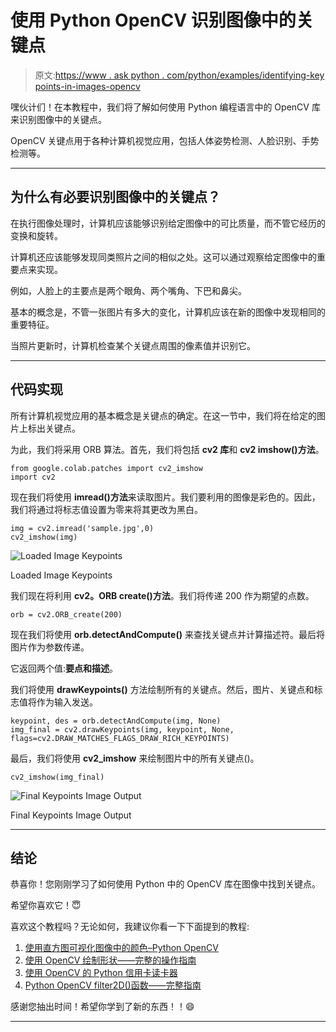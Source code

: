 # 使用 Python OpenCV 识别图像中的关键点

> 原文:[https://www . ask python . com/python/examples/identifying-key points-in-images-opencv](https://www.askpython.com/python/examples/identifying-keypoints-in-images-opencv)

嘿伙计们！在本教程中，我们将了解如何使用 Python 编程语言中的 OpenCV 库来识别图像中的关键点。

OpenCV 关键点用于各种计算机视觉应用，包括人体姿势检测、人脸识别、手势检测等。

* * *

## 为什么有必要识别图像中的关键点？

在执行图像处理时，计算机应该能够识别给定图像中的可比质量，而不管它经历的变换和旋转。

计算机还应该能够发现同类照片之间的相似之处。这可以通过观察给定图像中的重要点来实现。

例如，人脸上的主要点是两个眼角、两个嘴角、下巴和鼻尖。

基本的概念是，不管一张图片有多大的变化，计算机应该在新的图像中发现相同的重要特征。

当照片更新时，计算机检查某个关键点周围的像素值并识别它。

* * *

## 代码实现

所有计算机视觉应用的基本概念是关键点的确定。在这一节中，我们将在给定的图片上标出关键点。

为此，我们将采用 ORB 算法。首先，我们将包括 **cv2 库**和 **cv2 imshow()方法**。

```
from google.colab.patches import cv2_imshow
import cv2

```

现在我们将使用 **imread()方法**来读取图片。我们要利用的图像是彩色的。因此，我们将通过将标志值设置为零来将其更改为黑白。

```
img = cv2.imread('sample.jpg',0)
cv2_imshow(img)

```

![Loaded Image Keypoints](../Images/863ecc8ad028c4acff0d9e67a7690969.png)

Loaded Image Keypoints

我们现在将利用 **cv2。ORB create()方法**。我们将传递 200 作为期望的点数。

```
orb = cv2.ORB_create(200)

```

现在我们将使用 **orb.detectAndCompute()** 来查找关键点并计算描述符。最后将图片作为参数传递。

它返回两个值:**要点和描述**。

我们将使用 **drawKeypoints()** 方法绘制所有的关键点。然后，图片、关键点和标志值将作为输入发送。

```
keypoint, des = orb.detectAndCompute(img, None)
img_final = cv2.drawKeypoints(img, keypoint, None, flags=cv2.DRAW_MATCHES_FLAGS_DRAW_RICH_KEYPOINTS)

```

最后，我们将使用 **cv2_imshow** 来绘制图片中的所有关键点()。

```
cv2_imshow(img_final)

```

![Final Keypoints Image Output](../Images/49fa4d4cbd1d519a8f452803d0a22762.png)

Final Keypoints Image Output

* * *

## 结论

恭喜你！您刚刚学习了如何使用 Python 中的 OpenCV 库在图像中找到关键点。

希望你喜欢它！😇

喜欢这个教程吗？无论如何，我建议你看一下下面提到的教程:

1.  [使用直方图可视化图像中的颜色–Python OpenCV](https://www.askpython.com/python/visualizing-colors-in-images)
2.  [使用 OpenCV 绘制形状——完整的操作指南](https://www.askpython.com/python/examples/draw-shapes-using-opencv)
3.  [使用 OpenCV 的 Python 信用卡读卡器](https://www.askpython.com/python/examples/opencv-credit-card-reader)
4.  [Python OpenCV filter2D()函数——完整指南](https://www.askpython.com/python-modules/opencv-filter2d)

感谢您抽出时间！希望你学到了新的东西！！😄

* * *